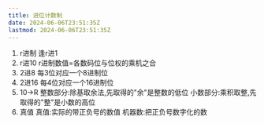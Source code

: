 ```yaml
---
title: 进位计数制
date: 2024-06-06T23:51:35Z
lastmod: 2024-06-06T23:51:35Z
---
```


1. r进制
   逢r进1
2. r进10
   r进制数值=各数码位与位权的乘机之合
3. 2进8
   每3位对应一个8进制位
4. 2进16
   每4位对应一个16进制位
5. 10->R
   整数部分:除基取余法,先取得的"余"是整数的低位
   小数部分:乘积取整,先取得的"整"是小数的高位
6. 真值
   真值:实际的带正负号的数值
   机器数:把正负号数字化的数
